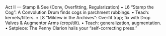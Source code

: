 Act II — Stamp & See (Conv, Overfitting, Regularization)
	•	L6 “Stamp the Cog”: A Convolution Drum finds cogs in parchment rubbings.
	•	Teach: kernels/filters.
	•	L8 “Mildew in the Archives”: Overfit trap; fix with Drop Valves & Augmentor Arms (crop/tilt).
	•	Teach: generalization, augmentation.
	•	Setpiece: The Penny Clarion hails your “self-correcting press.”